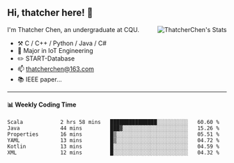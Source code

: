 ## Hi, thatcher here! :wave:

<img align="right" src="https://github-readme-stats.vercel.app/api?username=thatcherchen&title_color=333&text_color=777" alt="ThatcherChen's Stats" >

I'm Thatcher Chen, an undergraduate at CQU.

- :hammer_and_pick:  C / C++ / Python / Java / C# 
- :seedling:  Major in IoT Engineering
- :pencil2: START-Database
- :mailbox: thatcherchen@163.com
- :books: IEEE paper...

---

#### :bar_chart: Weekly Coding Time

<!--START_SECTION:waka-->

```text
Scala            2 hrs 58 mins   ███████████████░░░░░░░░░░   60.60 %
Java             44 mins         ███▓░░░░░░░░░░░░░░░░░░░░░   15.26 %
Properties       16 mins         █▒░░░░░░░░░░░░░░░░░░░░░░░   05.51 %
YAML             13 mins         █▒░░░░░░░░░░░░░░░░░░░░░░░   04.72 %
Kotlin           13 mins         █░░░░░░░░░░░░░░░░░░░░░░░░   04.59 %
XML              12 mins         █░░░░░░░░░░░░░░░░░░░░░░░░   04.32 %
```

<!--END_SECTION:waka-->

